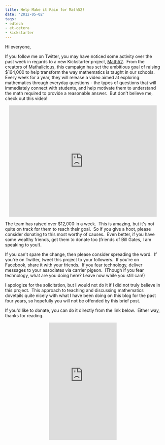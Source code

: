 ```yaml
---
title: Help Make it Rain for Math52!
date: '2012-05-02'
tags:
- edtech
- et-cetera
- kickstarter
---
```


Hi everyone,

If you follow me on Twitter, you may have noticed some activity over the past week in regards to a new Kickstarter project, <a href="http://www.kickstarter.com/projects/mathalicious/math52-a-fresh-way-to-teach">Math52</a>.  From the creators of <a href="http://www.mathalicious.com/">Mathalicious</a>, this campaign has set the ambitious goal of raising $164,000 to help transform the way mathematics is taught in our schools.  Every week for a year, they will release a video aimed at exploring mathematics through everyday questions - the types of questions that will immediately connect with students, and help motivate them to understand the math required to provide a reasonable answer.  But don't believe me, check out this video!
<p style="text-align: center;"><iframe src="http://www.kickstarter.com/projects/mathalicious/math52-a-fresh-way-to-teach/widget/video.html" frameborder="0" width="480px" height="360px"></iframe></p>
The team has raised over $12,000 in a week.  This is amazing, but it's not quite on track for them to reach their goal.  So if you give a hoot, please consider donating to this most worthy of causes.  Even better, if you have some wealthy friends, get them to donate too (friends of Bill Gates, I am speaking to you!).

If you can't spare the change, then please consider spreading the word.  If you're on Twitter, tweet this project to your followers.  If you're on Facebook, share it with your friends.  If you fear technology, deliver messages to your associates via carrier pigeon.  (Though if you fear technology, what are you doing here? Leave now while you still can!)

I apologize for the solicitation, but I would not do it if I did not truly believe in this project.  This approach to teaching and discussing mathematics dovetails quite nicely with what I have been doing on this blog for the past four years, so hopefully you will not be offended by this brief post.

If you'd like to donate, you can do it directly from the link below.  Either way, thanks for reading.
<p style="text-align: center;"><iframe src="http://www.kickstarter.com/projects/mathalicious/math52-a-fresh-way-to-teach/widget/card.html" frameborder="0" width="220px" height="380px"></iframe></p>
